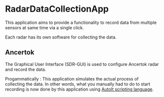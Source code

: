 # RadarDataCollectionApp

This application aims to provide a functionality to record data from multiple sensors at same time via a single click.


Each radar has its own software for collecting the data. 


## Ancertok

The Graphical User Interface (SDR-GUI) is used to configure Ancertok radar and record the data. 

Progammatically : This application simulates the actual process of collecting the data. In other words, what you manually had
to do to start recording is now done by this application using [AutoIt scripting language](https://www.autoitscript.com/site/). 


